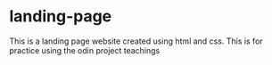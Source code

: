 # landing-page
This is a landing page website created using html and css.  This is for practice using the odin project teachings